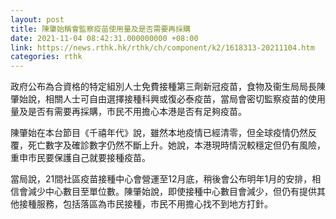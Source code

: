 ```yaml
---
layout: post
title: 陳肇始稱會監察疫苗使用量及是否需要再採購
date: 2021-11-04 08:42:31.000000000 +08:00
link: https://news.rthk.hk/rthk/ch/component/k2/1618313-20211104.htm
categories: rthk
---
```


政府公布為合資格的特定組別人士免費接種第三劑新冠疫苗，食物及衞生局局長陳肇始說，相關人士可自由選擇接種科興或復必泰疫苗，當局會密切監察疫苗的使用量及是否有需要再採購，市民不用擔心本港是否有足夠疫苗。

陳肇始在本台節目《千禧年代》說，雖然本地疫情已經清零，但全球疫情仍然反覆，死亡數字及確診數字仍然不斷上升。她說，本港現時情況較穩定但仍有風險，重申市民要保護自己就要接種疫苗。

當局說，21間社區疫苗接種中心會營運至12月底，稍後會公布明年1月的安排，相信會減少中心數目至單位數。陳肇始說，即使接種中心數目會減少，但仍有提供其他接種服務，包括落區為市民接種，市民不用擔心找不到地方打針。
